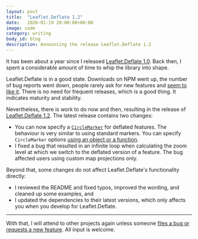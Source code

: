 ```yaml
---
layout: post
title:  "Leaflet.Deflate 1.2"
date:   2020-01-19 20:00:00+00:00
image: code
category: writing
body_id: blog
description: Announcing the release Leaflet.Deflate 1.2
---
```


It has been about a year since I released [Leaflet.Deflate 1.0](/code/2019/leaflet-10-is-here.html). Back then, I spent a considerable amount of time to whip the library into shape. 

Leaflet.Deflate is in a good state. Downloads on NPM went up, the number of bug reports went down, people rarely ask for new features and [seem to like it](https://github.com/oliverroick/Leaflet.Deflate/stargazers). There is no need for frequent releases, which is a good thing. It indicates maturity and stability.

Nevertheless, there is work to do now and then, resulting in the release of [Leaflet.Deflate 1.2](https://www.npmjs.com/package/Leaflet.Deflate/v/1.2.0). The latest release contains two changes: 

* You can now specify a [`CircleMarker`](https://leafletjs.com/reference-1.6.0.html#circlemarker) for deflated features. The behaviour is very similar to using standard markers. You can specify `CircleMarker` options [using an object or a function](https://github.com/oliverroick/Leaflet.Deflate#circlemarkers). 
* I fixed a bug that resulted in an infinite loop when calculating the zoom level at which we switch to the deflated version of a feature. The bug affected users using custom map projections only.

Beyond that, some changes do not affect Leaflet.Deflate's functionality directly:

* I reviewed the README and fixed typos, improved the wording, and cleaned up some examples, and
* I updated the dependencies to their latest versions, which only affects you when you develop for Leaflet.Deflate. 

---

With that, I will attend to other projects again unless someone [files a bug or requests a new feature](https://github.com/oliverroick/Leaflet.Deflate/issues). All input is welcome. 
